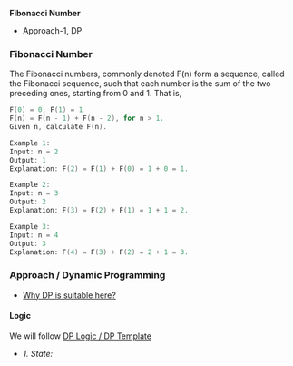 **Fibonacci Number**
- Approach-1, DP

### Fibonacci Number
The Fibonacci numbers, commonly denoted F(n) form a sequence, called the Fibonacci sequence, such that each number is the sum of the two preceding ones, 
starting from 0 and 1. That is,
```c
F(0) = 0, F(1) = 1
F(n) = F(n - 1) + F(n - 2), for n > 1.
Given n, calculate F(n).

Example 1:
Input: n = 2
Output: 1
Explanation: F(2) = F(1) + F(0) = 1 + 0 = 1.

Example 2:
Input: n = 3
Output: 2
Explanation: F(3) = F(2) + F(1) = 1 + 1 = 2.

Example 3:
Input: n = 4
Output: 3
Explanation: F(4) = F(3) + F(2) = 2 + 1 = 3.
```

### Approach / Dynamic Programming
- [Why DP is suitable here?](/DS_Questions/Algorithms/Dynamic_Programming/README.md#i)
#### Logic
We will follow [DP Logic / DP Template](/DS_Questions/Algorithms/Dynamic_Programming/README.md#tem)
- _1. State:_ 
